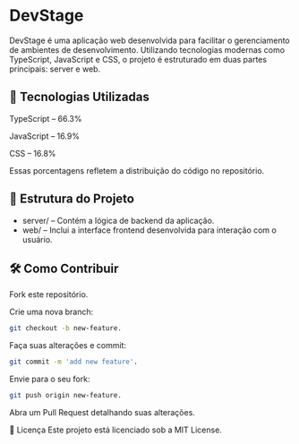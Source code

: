 # DevStage
DevStage é uma aplicação web desenvolvida para facilitar o gerenciamento de ambientes de desenvolvimento. Utilizando tecnologias modernas como TypeScript, JavaScript e CSS, o projeto é estruturado em duas partes principais: server e web.​

## 🚀 Tecnologias Utilizadas
TypeScript – 66.3%

JavaScript – 16.9%

CSS – 16.8%​

Essas porcentagens refletem a distribuição do código no repositório.​

## 📁 Estrutura do Projeto


- server/ – Contém a lógica de backend da aplicação.
- web/ – Inclui a interface frontend desenvolvida para interação com o usuário.


## 🛠️ Como Contribuir
Fork este repositório.

Crie uma nova branch: 
```bash
git checkout -b new-feature.
```
Faça suas alterações e commit: 
```bash
git commit -m 'add new feature'.
```
Envie para o seu fork: 
```bash
git push origin new-feature.
```
Abra um Pull Request detalhando suas alterações.​

📄 Licença
Este projeto está licenciado sob a MIT License.​

